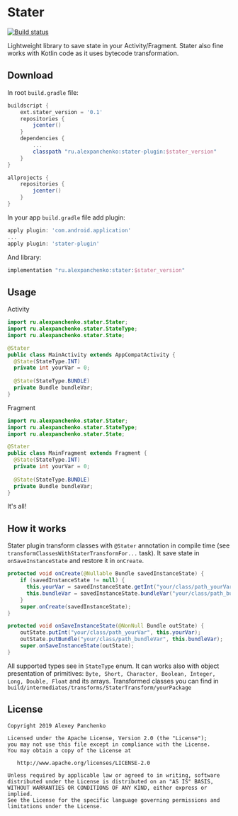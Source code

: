 Stater
=======
[![Build status](https://travis-ci.org/AlexeyPanchenko/stater.svg?branch=master)](https://travis-ci.org/AlexeyPanchenko/stater)

Lightweight library to save state in your Activity/Fragment.
Stater also fine works with Kotlin code as it uses bytecode transformation.

Download
--------
In root `build.gradle` file:
```groovy
buildscript {
    ext.stater_version = '0.1'
    repositories {
        jcenter()
    }
    dependencies {
        ...
        classpath "ru.alexpanchenko:stater-plugin:$stater_version"
    }
}

allprojects {
    repositories {
        jcenter()
    }
}

```
In your app `build.gradle` file add plugin:
```groovy
apply plugin: 'com.android.application'
...
apply plugin: 'stater-plugin'
```
And library:
```groovy
implementation "ru.alexpanchenko:stater:$stater_version"
```

Usage
--------
Activity
```java
import ru.alexpanchenko.stater.Stater;
import ru.alexpanchenko.stater.StateType;
import ru.alexpanchenko.stater.State;

@Stater
public class MainActivity extends AppCompatActivity {
  @State(StateType.INT)
  private int yourVar = 0;
  
  @State(StateType.BUNDLE)
  private Bundle bundleVar;
}
```
Fragment
```java
import ru.alexpanchenko.stater.Stater;
import ru.alexpanchenko.stater.StateType;
import ru.alexpanchenko.stater.State;

@Stater
public class MainFragment extends Fragment {
  @State(StateType.INT)
  private int yourVar = 0;
  
  @State(StateType.BUNDLE)
  private Bundle bundleVar;
}
```
It's all!

How it works
--------
Stater plugin transform classes with `@Stater` annotation in compile time (see `transformClassesWithStaterTransformFor...` task).
It save state in `onSaveInstanceState` and restore it in `onCreate`.
```java
protected void onCreate(@Nullable Bundle savedInstanceState) {
    if (savedInstanceState != null) {
      this.yourVar = savedInstanceState.getInt("your/class/path_yourVar");
      this.bundleVar = savedInstanceState.bundleVar("your/class/path_bundleVar");
    }
    super.onCreate(savedInstanceState);
}

protected void onSaveInstanceState(@NonNull Bundle outState) {
    outState.putInt("your/class/path_yourVar", this.yourVar);
    outState.putBundle("your/class/path_bundleVar", this.bundleVar);
    super.onSaveInstanceState(outState);
}
```
All supported types see in `StateType` enum. It can works also with object presentation of primitives:
`Byte, Short, Character, Boolean, Integer, Long, Double, Float` and its arrays.
Transformed classes you can find in `build/intermediates/transforms/StaterTransform/yourPackage`

License
-------

    Copyright 2019 Alexey Panchenko

    Licensed under the Apache License, Version 2.0 (the "License");
    you may not use this file except in compliance with the License.
    You may obtain a copy of the License at

       http://www.apache.org/licenses/LICENSE-2.0

    Unless required by applicable law or agreed to in writing, software
    distributed under the License is distributed on an "AS IS" BASIS,
    WITHOUT WARRANTIES OR CONDITIONS OF ANY KIND, either express or implied.
    See the License for the specific language governing permissions and
    limitations under the License.
